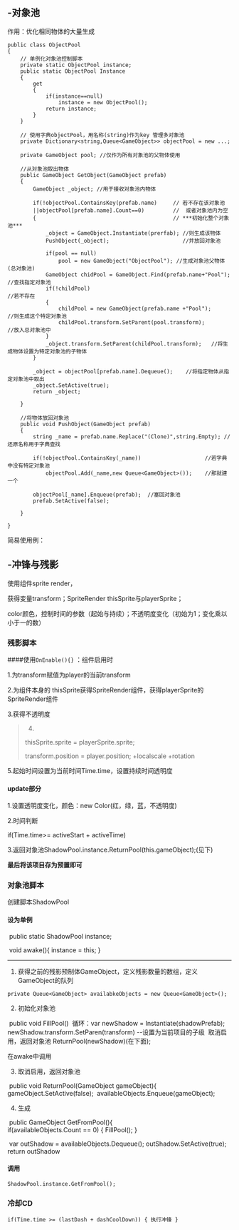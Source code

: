 ## -对象池

作用：优化相同物体的大量生成



[教程视频（11：00）]: https://www.bilibili.com/video/BV1xb4y1D7PZ?spm_id_from=333.999.0.0	"2d俯视角射击-子弹"



```
public class ObjectPool
{
	// 单例化对象池控制脚本
	private static ObjectPool instance;
	public static ObjectPool Instance
	{
		get
		{
			if(instance==null)
				instance = new ObjectPool();
			return instance;
		}
	}
	
	// 使用字典objectPool，用名称(string)作为key 管理多对象池
	private Dictionary<string,Queue<GameObject>> objectPool = new ...;
	
	private GameObject pool; //仅作为所有对象池的父物体使用
	
	//从对象池取出物体
	public GameObject GetObject(GameObject prefab)
	{
		GameObject _object; //用于接收对象池内物体
		
		if(!objectPool.ContainsKey(prefab.name)  	// 若不存在该对象池
		||objectPool[prefab.name].Count==0) 	 	//	或者对象池内为空
		{											// ***初始化整个对象池***
			_object = GameObject.Instantiate(prerfab); //则生成该物体
			PushObject(_object);					   //并放回对象池
		
			if(pool == null)
				pool = new GameObject("ObjectPool"); //生成对象池父物体(总对象池)
			GameObject chidPool = GameObject.Find(prefab.name+"Pool"); 	//查找指定对象池
			if(!childPool)												//若不存在
			{
				childPool = new GameObject(prefab.name +"Pool");		//则生成这个特定对象池
				childPool.transform.SetParent(pool.transform);			//放入总对象池中
			}
			_object.transform.SetParent(childPool.transform);	//将生成物体设置为特定对象池的子物体
		}
		
		_object = objectPool[prefab.name].Dequeue();  	//将指定物体从指定对象池中取出
		_object.SetActive(true);
		return _object;
		
	}
	
	//将物体放回对象池
	public void PushObject(GameObject prefab)
	{
		string _name = prefab.name.Replace("(Clone)",string.Empty);	//还原名称用于字典查找
		
		if(!objectPool.ContainsKey(_name))					  //若字典中没有特定对象池
			objectPool.Add(_name,new Queue<GameObject>());	  //那就建一个
		
		objectPool[_name].Enqueue(prefab);	//塞回对象池
		prefab.SetActive(false);
		
	}
	
}
```





简易使用例：

## -冲锋与残影

使用组件sprite render，

获得变量transform；SpriteRender thisSprite与playerSprite；

color颜色，控制时间的参数（起始与持续）；不透明度变化（初始为1；变化乘以小于一的数）


### 残影脚本

####使用`OnEnable(){}` ：组件启用时

1.为transform赋值为player的当前transform

2.为组件本身的 thisSprite获得SpriteRender组件，获得playerSprite的SpriteRender组件

3.获得不透明度

>4.
>thisSprite.sprite = playerSprite.sprite;
>
>transform.position = player.position; +localscale  +rotation

5.起始时间设置为当前时间Time.time，设置持续时间透明度

#### update部分

1.设置透明度变化，颜色：new Color(红，绿，蓝，不透明度)

2.时间判断

if(Time.time>= activeStart + activeTime) 

3.返回对象池ShadowPool.instance.ReturnPool(this.gameObject);(见下)

**最后将该项目存为预置即可**

### 对象池脚本

创建脚本ShadowPool

#### 设为单例

​	public static ShadowPool instance;

​	void awake(){ instance = this; }

----

1. 获得之前的残影预制体GameObject，定义残影数量的数组，定义GameObject的队列

`private Queue<GameObject> availabkeObjects = new Queue<GameObject>();`

2. 初始化对象池

​	public void FillPool()
​	循环：var newShadow = Instantiate(shadowPrefab);
​		newShadow.transform.SetParen(transform) --设置为当前项目的子级
​	取消启用，返回对象池
​	ReturnPool(newShadow)(在下面);

在awake中调用

3. 取消启用，返回对象池

​	public void ReturnPool(GameObject gameObject){
​	gameObject.SetActive(false);
​	availableObjects.Enqueue(gameObject);

4. 生成

​	public GameObject GetFromPool(){
​	
​	if(availableObjects.Count == 0) { FillPool(); }	

​	var outShadow = availableObjects.Dequeue();
​	outShadow.SetActive(true);
​	return outShadow

#### 调用

`ShadowPool.instance.GetFromPool();`

### 冷却CD

`if(Time.time >= (lastDash + dashCoolDown)) { 执行冲锋 } `